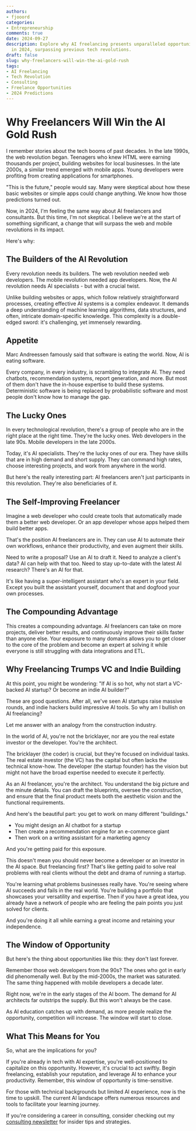 ```yaml
---
authors:
- fjooord
categories:
- Entrepreneurship
comments: true
date: 2024-09-27
description: Explore why AI freelancing presents unparalleled opportunities for experts
  in 2024, surpassing previous tech revolutions.
draft: false
slug: why-freelancers-will-win-the-ai-gold-rush
tags:
- AI Freelancing
- Tech Revolution
- Consulting
- Freelance Opportunities
- 2024 Predictions
---
```


# Why Freelancers Will Win the AI Gold Rush

I remember stories about the tech booms of past decades. In the late 1990s, the web revolution began. Teenagers who knew HTML were earning thousands per project, building websites for local businesses. In the late 2000s, a similar trend emerged with mobile apps. Young developers were profiting from creating applications for smartphones.

"This is the future," people would say. Many were skeptical about how these basic websites or simple apps could change anything. We know how those predictions turned out.

Now, in 2024, I'm feeling the same way about AI freelancers and consultants. But this time, I'm not skeptical. I believe we're at the start of something significant, a change that will surpass the web and mobile revolutions in its impact.

Here's why:

<!-- more -->

## The Builders of the AI Revolution

Every revolution needs its builders. The web revolution needed web developers. The mobile revolution needed app developers. Now, the AI revolution needs AI specialists - but with a crucial twist.

Unlike building websites or apps, which follow relatively straightforward processes, creating effective AI systems is a complex endeavor. It demands a deep understanding of machine learning algorithms, data structures, and often, intricate domain-specific knowledge. This complexity is a double-edged sword: it's challenging, yet immensely rewarding.

## Appetite

Marc Andreessen famously said that software is eating the world. Now, AI is eating software.

Every company, in every industry, is scrambling to integrate AI. They need chatbots, recommendation systems, report generation, and more. But most of them don't have the in-house expertise to build these systems. Deterministic software is being replaced by probabilistic software and most people don't know how to manage the gap.

## The Lucky Ones

In every technological revolution, there's a group of people who are in the right place at the right time. They're the lucky ones. Web developers in the late 90s. Mobile developers in the late 2000s.

Today, it's AI specialists. They're the lucky ones of our era. They have skills that are in high demand and short supply. They can command high rates, choose interesting projects, and work from anywhere in the world.

But here's the really interesting part: AI freelancers aren't just participants in this revolution. They're also beneficiaries of it.

## The Self-Improving Freelancer

Imagine a web developer who could create tools that automatically made them a better web developer. Or an app developer whose apps helped them build better apps.

That's the position AI freelancers are in. They can use AI to automate their own workflows, enhance their productivity, and even augment their skills.

Need to write a proposal? Use an AI to draft it. Need to analyze a client's data? AI can help with that too. Need to stay up-to-date with the latest AI research? There's an AI for that.

It's like having a super-intelligent assistant who's an expert in your field. Except you built the assistant yourself, document that and dogfood your own processes.

## The Compounding Advantage

This creates a compounding advantage. AI freelancers can take on more projects, deliver better results, and continuously improve their skills faster than anyone else. Your exposure to many domains allows you to get closer to the core of the problem and become an expert at solving it while everyone is still struggling with data integrations and ETL.

## Why Freelancing Trumps VC and Indie Building

At this point, you might be wondering: "If AI is so hot, why not start a VC-backed AI startup? Or become an indie AI builder?"

These are good questions. After all, we've seen AI startups raise massive rounds, and indie hackers build impressive AI tools. So why am I bullish on AI freelancing?

Let me answer with an analogy from the construction industry.

In the world of AI, you're not the bricklayer, nor are you the real estate investor or the developer. You're the architect.

The bricklayer (the coder) is crucial, but they're focused on individual tasks. The real estate investor (the VC) has the capital but often lacks the technical know-how. The developer (the startup founder) has the vision but might not have the broad expertise needed to execute it perfectly.

As an AI freelancer, you're the architect. You understand the big picture and the minute details. You can draft the blueprints, oversee the construction, and ensure that the final product meets both the aesthetic vision and the functional requirements.

And here's the beautiful part: you get to work on many different "buildings."

- You might design an AI chatbot for a startup
- Then create a recommendation engine for an e-commerce giant
- Then work on a writing assistant for a marketing agency

And you're getting paid for this exposure.

This doesn't mean you should never become a developer or an investor in the AI space. But freelancing first? That's like getting paid to solve real problems with real clients without the debt and drama of running a startup.

You're learning what problems businesses really have. You're seeing where AI succeeds and fails in the real world. You're building a portfolio that showcases your versatility and expertise. Then if you have a great idea, you already have a network of people who are feeling the pain points you just solved for clients.

And you're doing it all while earning a great income and retaining your independence.

## The Window of Opportunity

But here's the thing about opportunities like this: they don't last forever.

Remember those web developers from the 90s? The ones who got in early did phenomenally well. But by the mid-2000s, the market was saturated. The same thing happened with mobile developers a decade later.

Right now, we're in the early stages of the AI boom. The demand for AI architects far outstrips the supply. But this won't always be the case.

As AI education catches up with demand, as more people realize the opportunity, competition will increase. The window will start to close.

## What This Means for You

So, what are the implications for you?

If you're already in tech with AI expertise, you're well-positioned to capitalize on this opportunity. However, it's crucial to act swiftly. Begin freelancing, establish your reputation, and leverage AI to enhance your productivity. Remember, this window of opportunity is time-sensitive.

For those with technical backgrounds but limited AI experience, now is the time to upskill. The current AI landscape offers numerous resources and tools to facilitate your learning journey.

If you're considering a career in consulting, consider checking out my [consulting newsletter](https://indieconsulting.podia.com/) for insider tips and strategies.